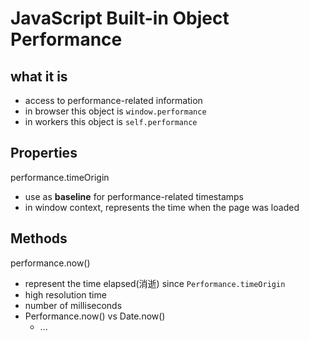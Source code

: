 # JavaScript Built-in Object Performance

## what it is

- access to performance-related information
- in browser this object is `window.performance`
- in workers this object is `self.performance`

## Properties

performance.timeOrigin

- use as **baseline** for performance-related timestamps
- in window context, represents the time when the page was loaded

## Methods

performance.now()

- represent the time elapsed(消逝) since `Performance.timeOrigin`
- high resolution time
- number of milliseconds
- Performance.now() vs Date.now()
  - ...